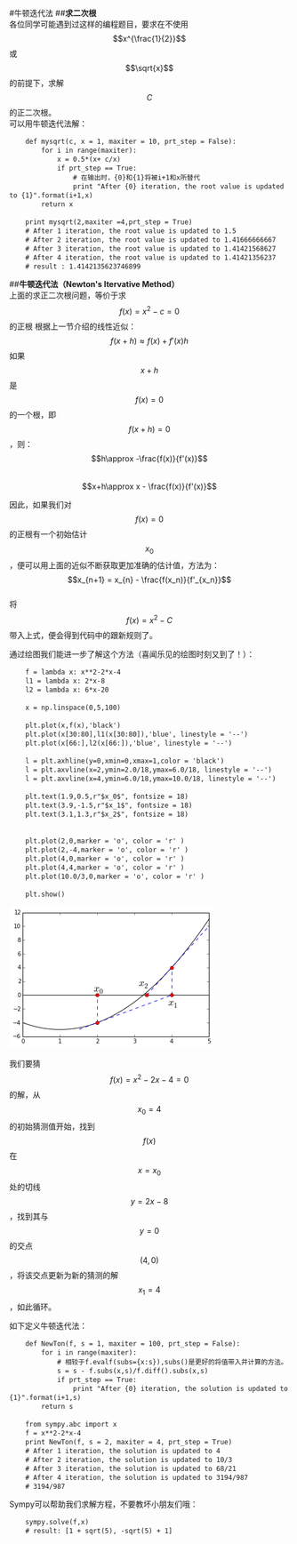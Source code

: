 #牛顿迭代法
##**求二次根**  
各位同学可能遇到过这样的编程题目，要求在不使用$$x^{\frac{1}{2}}$$或$$\sqrt{x}$$的前提下，求解$$C$$的正二次根。  
可以用牛顿迭代法解：  
```
	def mysqrt(c, x = 1, maxiter = 10, prt_step = False):
	    for i in range(maxiter):
	        x = 0.5*(x+ c/x)
	        if prt_step == True:
	        	# 在输出时，{0}和{1}将被i+1和x所替代
	            print "After {0} iteration, the root value is updated to {1}".format(i+1,x)
	    return x
	    
	print mysqrt(2,maxiter =4,prt_step = True)
	# After 1 iteration, the root value is updated to 1.5
	# After 2 iteration, the root value is updated to 1.41666666667
	# After 3 iteration, the root value is updated to 1.41421568627
	# After 4 iteration, the root value is updated to 1.41421356237
	# result : 1.4142135623746899
```
##**牛顿迭代法（Newton's Itervative Method）**    
上面的求正二次根问题，等价于求$$f(x)=x^2-c=0$$的正根
根据上一节介绍的线性近似：  
$$f(x+h)\approx f(x)+f'(x)h$$ 
如果$$x+h$$是$$f(x)=0$$的一个根，即$$f(x+h)=0$$，则：  
$$h\approx -\frac{f(x)}{f'(x)}$$   
$$x+h\approx x - \frac{f(x)}{f'(x)}$$   

因此，如果我们对$$f(x)=0$$的正根有一个初始估计$$x_0$$，便可以用上面的近似不断获取更加准确的估计值，方法为：  
$$x_{n+1} = x_{n} - \frac{f(x_n)}{f'_{x_n}}$$     
将$$f(x)=x^2-C$$带入上式，便会得到代码中的跟新规则了。   

通过绘图我们能进一步了解这个方法（喜闻乐见的绘图时刻又到了！）：    

```
	f = lambda x: x**2-2*x-4
	l1 = lambda x: 2*x-8
	l2 = lambda x: 6*x-20

	x = np.linspace(0,5,100)
	   
	plt.plot(x,f(x),'black')
	plt.plot(x[30:80],l1(x[30:80]),'blue', linestyle = '--')
	plt.plot(x[66:],l2(x[66:]),'blue', linestyle = '--')

	l = plt.axhline(y=0,xmin=0,xmax=1,color = 'black')
	l = plt.axvline(x=2,ymin=2.0/18,ymax=6.0/18, linestyle = '--')
	l = plt.axvline(x=4,ymin=6.0/18,ymax=10.0/18, linestyle = '--')

	plt.text(1.9,0.5,r"$x_0$", fontsize = 18)
	plt.text(3.9,-1.5,r"$x_1$", fontsize = 18)
	plt.text(3.1,1.3,r"$x_2$", fontsize = 18)


	plt.plot(2,0,marker = 'o', color = 'r' )
	plt.plot(2,-4,marker = 'o', color = 'r' )
	plt.plot(4,0,marker = 'o', color = 'r' )
	plt.plot(4,4,marker = 'o', color = 'r' )
	plt.plot(10.0/3,0,marker = 'o', color = 'r' )

	plt.show()
```
![08-01NewMeth](images/08-01NewMeth.png)    

我们要猜$$f(x)=x^2-2x-4=0$$的解，从$$x_0=4$$的初始猜测值开始，找到$$f(x)$$在$$x=x_0$$处的切线$$y=2x-8$$，找到其与$$y=0$$的交点$$(4,0)$$，将该交点更新为新的猜测的解$$x_1=4$$，如此循环。

如下定义牛顿迭代法：    
```
	def NewTon(f, s = 1, maxiter = 100, prt_step = False):
    	for i in range(maxiter):
    		# 相较于f.evalf(subs={x:s}),subs()是更好的将值带入并计算的方法。
        	s = s - f.subs(x,s)/f.diff().subs(x,s)
        	if prt_step == True:
	            print "After {0} iteration, the solution is updated to {1}".format(i+1,s)
    	return s

	from sympy.abc import x
	f = x**2-2*x-4
	print NewTon(f, s = 2, maxiter = 4, prt_step = True)
	# After 1 iteration, the solution is updated to 4
	# After 2 iteration, the solution is updated to 10/3
	# After 3 iteration, the solution is updated to 68/21
	# After 4 iteration, the solution is updated to 3194/987
	# 3194/987
```
Sympy可以帮助我们求解方程，不要教坏小朋友们哦：   
```
	sympy.solve(f,x)
	# result: [1 + sqrt(5), -sqrt(5) + 1]
```


